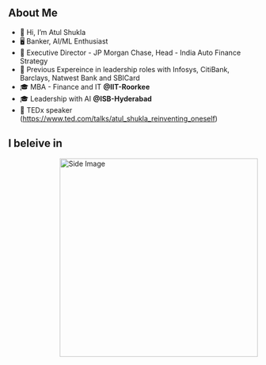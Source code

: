 ## About Me
- 👋 Hi, I’m Atul Shukla
- 🖥 Banker, AI/ML Enthusiast
- 💼 Executive Director - JP Morgan Chase, Head - India Auto Finance Strategy
- 💼 Previous Expereince in leadership roles with Infosys, CitiBank, Barclays, Natwest Bank and SBICard 
- 🎓 MBA - Finance and IT **@IIT-Roorkee**
- 🎓 Leadership with AI **@ISB-Hyderabad** 
- 💬 TEDx speaker (https://www.ted.com/talks/atul_shukla_reinventing_oneself)

## I beleive in
<img src="" alt="Side Image" align="right" width="400">


<!---
atul-shukla1/atul-shukla1 is a ✨ special ✨ repository because its `README.md` (this file) appears on your GitHub profile.
You can click the Preview link to take a look at your changes.
--->
